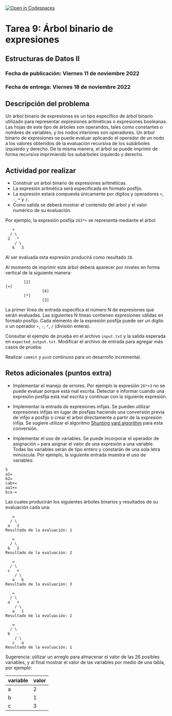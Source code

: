 [![Open in Codespaces](https://classroom.github.com/assets/launch-codespace-f4981d0f882b2a3f0472912d15f9806d57e124e0fc890972558857b51b24a6f9.svg)](https://classroom.github.com/open-in-codespaces?assignment_repo_id=9395654)
# Tarea 9: Árbol binario de expresiones
## Estructuras de Datos II
### Fecha de publicación: Viernes 11 de noviembre 2022
### Fecha de entrega: Viernes 18 de noviembre 2022

## Descripción del problema
Un árbol binario de expresiones es un tipo específico de árbol binario
utilizado para representar expresiones aritméticas o expresiones booleanas. 
Las hojas de este tipo de árboles son operandos, tales como 
constantes o nombres de variables, y los nodos interiores son operadores.
Un árbol binario de expresiones se puede evaluar aplicando el operador
de un nodo a los valores obtenidos de la evaluación recursiva 
de los subárboles izquierdo y derecho. De la misma manera, el árbol
se puede imprimir de forma recursiva imprimiendo los subárboles izquierdo
y derecho.  

## Actividad por realizar
* Construir un árbol binario de expresiones aritméticas.
* La expresión aritmética será especificada en formato posfijo.
* La expresión estará compuesta únicamente por dígitos y 
operadores `+`, `-`, `*` y `/`.
* Como salida se deberá mostrar el contenido del arbol y el 
valor numérico de su evaluación.

Por ejemplo, la expresión posfija `263*+` se representa
mediante el árbol
  
```
   +
  / \
 2   *
    / \
   6   3
```

Al ser evaluada esta expresión producirá 
como resultado `20`.

Al momento de imprimir este árbol deberá aparecer 
por niveles en forma vertical de la siguiente manera:
```
        [2]
[+]
                [6]
        [*]
                [3]
```

La primer línea de entrada especifica el número N de 
expresiones que serán evaluadas. Las siguientes N líneas
contienen expresiones válidas en formato posfijo. Cada
elemento de la expresión posfija puede ser un dígito
o un operador `+`, `-`, `*`, `/` (división entera).

Consultar el ejemplo de prueba en el archivo `input.txt` y la salida esperada en `expected_output.txt`. 
Modificar el archivo de entrada para agregar más casos de prueba.

Realizar `commit` y `push` continuos para un desarrollo incremental.

## Retos adicionales (puntos extra)
* Implementar el manejo de errores. Por ejemplo
la expresión `26*+3` no se puede evaluar porque está mal
escrita. Detectar e informar cuando una expresión 
posfija está mal escrita y continuar con la siguiente 
expresión.

* Implementar la entrada de expresiones infijas. Se pueden
utilizar expresiones infijas en lugar de posfijas haciendo
una conversión previa de infijo a posfijo o crear el arbol
directamente a partir de la expresión infija. 
Se sugiere utilizar el algoritmo 
[Shunting yard algorithm](https://en.wikipedia.org/wiki/Shunting_yard_algorithm) para esta conversión.

* Implementar el uso de variables. Se puede incorporar
el operador de asignación `=` para asignar el valor
de una expresión a una variable. Todas las variables
serán de tipo entero y constarán de una sola letra 
minúscula.
Por ejemplo, la siguiente entrada muestra el uso de
variables:
```
5
a1=
b2=
cab+=
aa1+=
bca-=
```

Las cuales producirán los siguientes árboles
binarios y resultados de su evaluación cada una:

```
   =
  / \
 a   1
Resultado de la evaluación: 1

   =
  / \
 b   2
Resultado de la evaluación: 2

   =
  / \
 c   +
    / \
   a   b
Resultado de la evaluación: 3

   =
  / \
 a   +
    / \
   a   1
Resultado de la evaluación: 2

   =
  / \
 b   -
    / \
   c   a
Resultado de la evaluación: 1
```
Sugerencia: utilizar un arreglo para almacenar el valor
de las 26 posibles variables, y al final mostrar el valor
de las variables por medio de una tabla, por ejemplo:

| variable | valor |
|----------|-------|
|  a       |   2   |
|  b       |   1   |
|  c       |   3   |

